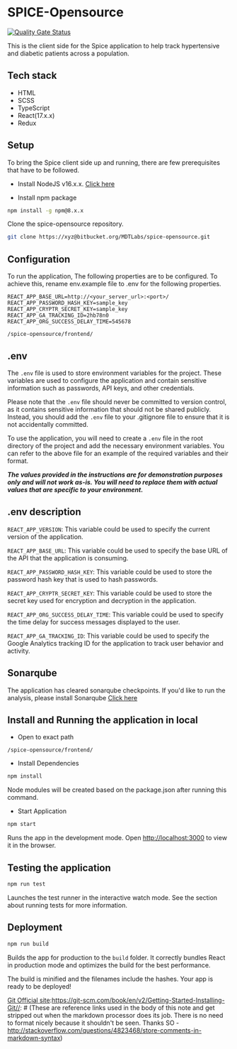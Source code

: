 # SPICE-Opensource

[![Quality Gate Status](https://sonarcloud.io/api/project_badges/measure?project=yohesh1197_spice-opensource&metric=alert_status)](https://sonarcloud.io/summary/new_code?id=yohesh1197_spice-opensource)

This is the client side for the Spice application to help track hypertensive and diabetic patients across a population.

## Tech stack

- HTML
- SCSS
- TypeScript
- React(17.x.x)
- Redux

## Setup

To bring the Spice client side up and running, there are few prerequisites that have to be followed.

- Install NodeJS v16.x.x. [Click here](https://nodejs.org/en/download)

- Install npm package

```sh
npm install -g npm@8.x.x
```

 Clone the spice-opensource repository.

```sh
git clone https://xyz@bitbucket.org/MDTLabs/spice-opensource.git
```

## Configuration

To run the application, The following properties are to be configured.
To achieve this, rename env.example file to .env for the following properties.


```properties
REACT_APP_BASE_URL=http://<your_server_url>:<port>/
REACT_APP_PASSWORD_HASH_KEY=sample_key
REACT_APP_CRYPTR_SECRET_KEY=sample_key
REACT_APP_GA_TRACKING_ID=2hb78n0
REACT_APP_ORG_SUCCESS_DELAY_TIME=545678
```

`/spice-opensource/frontend/`

## .env

The `.env` file is used to store environment variables for the project. These variables are used to configure the
application and contain sensitive information such as passwords, API keys, and other credentials.

Please note that the `.env` file should never be committed to version control, as it contains sensitive information that
should not be shared publicly. Instead, you should add the `.env` file to your .gitignore file to ensure that it is not
accidentally committed.

To use the application, you will need to create a `.env` file in the root directory of the project and add the necessary
environment variables. You can refer to the above file for an example of the required variables and their format.

***The values provided in the
instructions are for demonstration purposes only and will not work as-is. You will need to replace them with actual
values that are specific to your environment.***

## .env description

`REACT_APP_VERSION`: This variable could be used to specify the current version of the application.

`REACT_APP_BASE_URL`: This variable could be used to specify the base URL of the API that the application is consuming.

`REACT_APP_PASSWORD_HASH_KEY`: This variable could be used to store the password hash key that is used to hash passwords.

`REACT_APP_CRYPTR_SECRET_KEY`: This variable could be used to store the secret key used for encryption and decryption in the application.

`REACT_APP_ORG_SUCCESS_DELAY_TIME`: This variable could be used to specify the time delay for success messages displayed to the user.

`REACT_APP_GA_TRACKING_ID`: This variable could be used to specify the Google Analytics tracking ID for the application to track user behavior and activity.


## Sonarqube
The application has cleared sonarqube checkpoints. If you'd like to run the analysis, please install Sonarqube [Click here](https://docs.sonarqube.org/latest/)


## Install and Running the application in local

- Open to exact path

`/spice-opensource/frontend/`

- Install Dependencies

```sh
npm install
```

Node modules will be created based on the package.json after running this command.

- Start Application

```sh
npm start
```

Runs the app in the development mode.
Open [http://localhost:3000](http://localhost:3000) to view it in the browser.

## Testing the application

```sh
npm run test
```

Launches the test runner in the interactive watch mode.
See the section about running tests for more information.

## Deployment

```sh
npm run build
```

Builds the app for production to the `build` folder.
It correctly bundles React in production mode and optimizes the build for the best performance.

The build is minified and the filenames include the hashes.
Your app is ready to be deployed!

[//]: # (These are reference links used in the body of this note and get stripped out when the markdown processor does its job. There is no need to format nicely because it shouldn't be seen. Thanks SO - http://stackoverflow.com/questions/4823468/store-comments-in-markdown-syntax)

[Git Official site]:<https://git-scm.com/book/en/v2/Getting-Started-Installing-Git>[//]: # (These are reference links used in the body of this note and get stripped out when the markdown processor does its job. There is no need to format nicely because it shouldn't be seen. Thanks SO - http://stackoverflow.com/questions/4823468/store-comments-in-markdown-syntax)

[Git Official site]:<https://git-scm.com/book/en/v2/Getting-Started-Installing-Git>